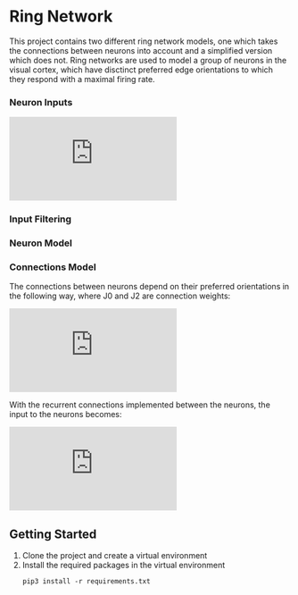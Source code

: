 # Ring Network

This project contains two different ring network models, one which takes the connections between neurons into account and a simplified version which does not. Ring networks are used to model a group of neurons in the visual cortex, which have disctinct preferred edge orientations to which they respond with a maximal firing rate. 

### Neuron Inputs

![neuron_input](https://latex.codecogs.com/gif.latex?h_i%5E%7Bext%7D%28%5Ctheta_0%29%3Dc%5B%281-%5Cepsilon%29%20&plus;%20%5Cepsilon%20cos%282%28%5Ctheta_i%20-%20%5Ctheta_0%29%29%5D)

### Input Filtering

### Neuron Model

### Connections Model
The connections between neurons depend on their preferred orientations in the following way, where J0 and J2 are connection weights:

![connections_model](https://latex.codecogs.com/gif.latex?J_i_j%3D-J_0&plus;J_2cos%282%28%5Ctheta_i-%5Ctheta_j%29%29)

With the recurrent connections implemented between the neurons, the input to the neurons becomes:

![connected_inputs](https://latex.codecogs.com/gif.latex?h_i%28%5Ctheta_0%29%3D%5Csum_%7Bj%3D1%7D%5E%7B%5Cj%3DN%7D%20J_i_j%20m_j%20&plus;%20h_i%5E%7Bext%7D%28%5Ctheta_0%29)

## Getting Started
1. Clone the project and create a virtual environment
2. Install the required packages in the virtual environment
   ```
   pip3 install -r requirements.txt
   ```
